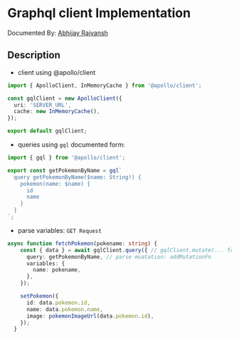 # Graphql client Implementation

Documented By: [Abhijay Rajvansh](https://abhijayrajvansh.com)

## Description

- client using @apollo/client

```typescript
import { ApolloClient, InMemoryCache } from '@apollo/client';

const gqlClient = new ApolloClient({
  uri: 'SERVER_URL',
  cache: new InMemoryCache(),
});

export default gqlClient;
```

- queries using `gql` documented form:
```typescript
import { gql } from '@apollo/client';

export const getPokemonByName = gql`
  query getPokemonByName($name: String!) {
    pokemon(name: $name) {
      id
      name
    }
  }
`;
```

- parse variables: `GET Request`
```typescript
async function fetchPokemon(pokename: string) {
    const { data } = await gqlClient.query({ // gqlClient.mutate(... for mutation
      query: getPokemonByName, // parse muatation: addMutationFn
      variables: {
        name: pokename,
      },
    });

    setPokemon({
      id: data.pokemon.id,
      name: data.pokemon.name,
      image: pokemonImageUrl(data.pokemon.id),
    });
  }
```
